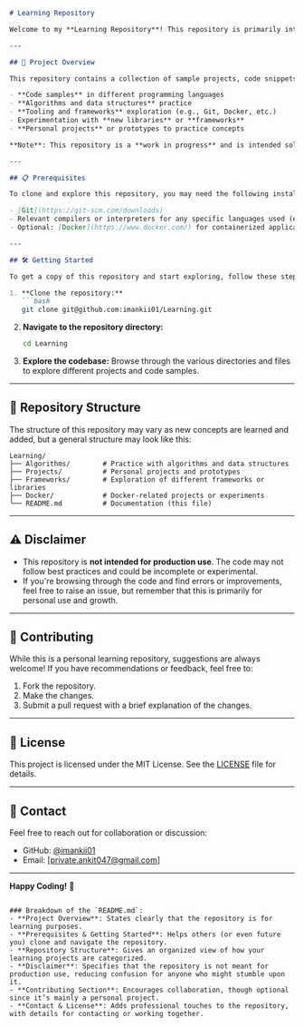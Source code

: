 
```md
# Learning Repository

Welcome to my **Learning Repository**! This repository is primarily intended for **personal learning, experimentation, and practice** in various areas of software development, programming languages, and tools.

---

## 🚀 Project Overview

This repository contains a collection of sample projects, code snippets, and exercises that I have worked on while learning new technologies and concepts. It may include the following:

- **Code samples** in different programming languages
- **Algorithms and data structures** practice
- **Tooling and frameworks** exploration (e.g., Git, Docker, etc.)
- Experimentation with **new libraries** or **frameworks**
- **Personal projects** or prototypes to practice concepts

**Note**: This repository is a **work in progress** and is intended solely for my educational development.

---

## 📋 Prerequisites

To clone and explore this repository, you may need the following installed on your machine:

- [Git](https://git-scm.com/downloads)
- Relevant compilers or interpreters for any specific languages used (e.g., Python, Node.js, etc.)
- Optional: [Docker](https://www.docker.com/) for containerized applications

---

## 🛠️ Getting Started

To get a copy of this repository and start exploring, follow these steps:

1. **Clone the repository:**
   ```bash
   git clone git@github.com:imankii01/Learning.git
   ```
   
2. **Navigate to the repository directory:**
   ```bash
   cd Learning
   ```

3. **Explore the codebase:**
   Browse through the various directories and files to explore different projects and code samples.

---

## 📂 Repository Structure

The structure of this repository may vary as new concepts are learned and added, but a general structure may look like this:

```
Learning/
├── Algorithms/        # Practice with algorithms and data structures
├── Projects/          # Personal projects and prototypes
├── Frameworks/        # Exploration of different frameworks or libraries
├── Docker/            # Docker-related projects or experiments
└── README.md          # Documentation (this file)
```

---

## ⚠️ Disclaimer

- This repository is **not intended for production use**. The code may not follow best practices and could be incomplete or experimental.
- If you're browsing through the code and find errors or improvements, feel free to raise an issue, but remember that this is primarily for personal use and growth.

---

## 🤝 Contributing

While this is a personal learning repository, suggestions are always welcome! If you have recommendations or feedback, feel free to:

1. Fork the repository.
2. Make the changes.
3. Submit a pull request with a brief explanation of the changes.

---

## 📜 License

This project is licensed under the MIT License. See the [LICENSE](./LICENSE) file for details.

---

## 📧 Contact

Feel free to reach out for collaboration or discussion:
- GitHub: [@imankii01](https://github.com/imankii01)
- Email: [private.ankit047@gmail.com]

---

**Happy Coding!** 🚀
```

### Breakdown of the `README.md`:
- **Project Overview**: States clearly that the repository is for learning purposes.
- **Prerequisites & Getting Started**: Helps others (or even future you) clone and navigate the repository.
- **Repository Structure**: Gives an organized view of how your learning projects are categorized.
- **Disclaimer**: Specifies that the repository is not meant for production use, reducing confusion for anyone who might stumble upon it.
- **Contributing Section**: Encourages collaboration, though optional since it’s mainly a personal project.
- **Contact & License**: Adds professional touches to the repository, with details for contacting or working together.
